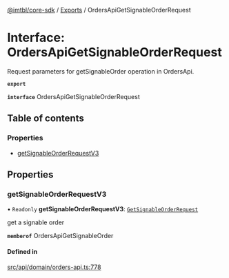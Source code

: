 [@imtbl/core-sdk](../README.md) / [Exports](../modules.md) / OrdersApiGetSignableOrderRequest

# Interface: OrdersApiGetSignableOrderRequest

Request parameters for getSignableOrder operation in OrdersApi.

**`export`** 

**`interface`** OrdersApiGetSignableOrderRequest

## Table of contents

### Properties

- [getSignableOrderRequestV3](OrdersApiGetSignableOrderRequest.md#getsignableorderrequestv3)

## Properties

### getSignableOrderRequestV3

• `Readonly` **getSignableOrderRequestV3**: [`GetSignableOrderRequest`](GetSignableOrderRequest.md)

get a signable order

**`memberof`** OrdersApiGetSignableOrder

#### Defined in

[src/api/domain/orders-api.ts:778](https://github.com/immutable/imx-core-sdk/blob/7204457/src/api/domain/orders-api.ts#L778)
